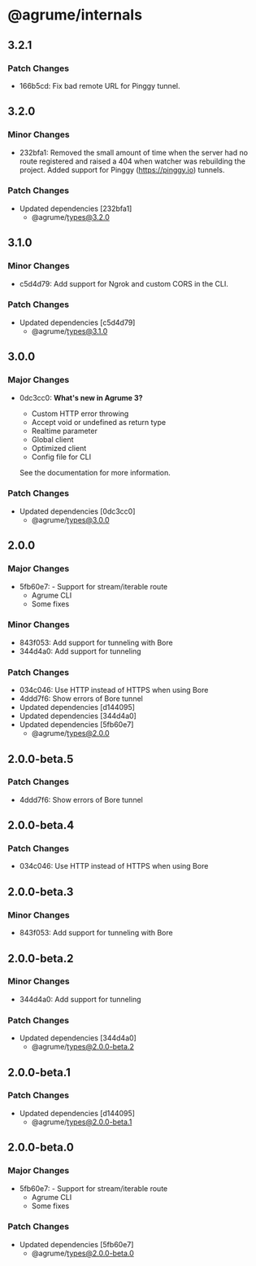 # @agrume/internals

## 3.2.1

### Patch Changes

- 166b5cd: Fix bad remote URL for Pinggy tunnel.

## 3.2.0

### Minor Changes

- 232bfa1: Removed the small amount of time when the server had no route registered and raised a 404 when watcher was rebuilding the project. Added support for Pinggy (https://pinggy.io) tunnels.

### Patch Changes

- Updated dependencies [232bfa1]
  - @agrume/types@3.2.0

## 3.1.0

### Minor Changes

- c5d4d79: Add support for Ngrok and custom CORS in the CLI.

### Patch Changes

- Updated dependencies [c5d4d79]
  - @agrume/types@3.1.0

## 3.0.0

### Major Changes

- 0dc3cc0: **What's new in Agrume 3?**

  - Custom HTTP error throwing
  - Accept void or undefined as return type
  - Realtime parameter
  - Global client
  - Optimized client
  - Config file for CLI

  See the documentation for more information.

### Patch Changes

- Updated dependencies [0dc3cc0]
  - @agrume/types@3.0.0

## 2.0.0

### Major Changes

- 5fb60e7: - Support for stream/iterable route
  - Agrume CLI
  - Some fixes

### Minor Changes

- 843f053: Add support for tunneling with Bore
- 344d4a0: Add support for tunneling

### Patch Changes

- 034c046: Use HTTP instead of HTTPS when using Bore
- 4ddd7f6: Show errors of Bore tunnel
- Updated dependencies [d144095]
- Updated dependencies [344d4a0]
- Updated dependencies [5fb60e7]
  - @agrume/types@2.0.0

## 2.0.0-beta.5

### Patch Changes

- 4ddd7f6: Show errors of Bore tunnel

## 2.0.0-beta.4

### Patch Changes

- 034c046: Use HTTP instead of HTTPS when using Bore

## 2.0.0-beta.3

### Minor Changes

- 843f053: Add support for tunneling with Bore

## 2.0.0-beta.2

### Minor Changes

- 344d4a0: Add support for tunneling

### Patch Changes

- Updated dependencies [344d4a0]
  - @agrume/types@2.0.0-beta.2

## 2.0.0-beta.1

### Patch Changes

- Updated dependencies [d144095]
  - @agrume/types@2.0.0-beta.1

## 2.0.0-beta.0

### Major Changes

- 5fb60e7: - Support for stream/iterable route
  - Agrume CLI
  - Some fixes

### Patch Changes

- Updated dependencies [5fb60e7]
  - @agrume/types@2.0.0-beta.0
